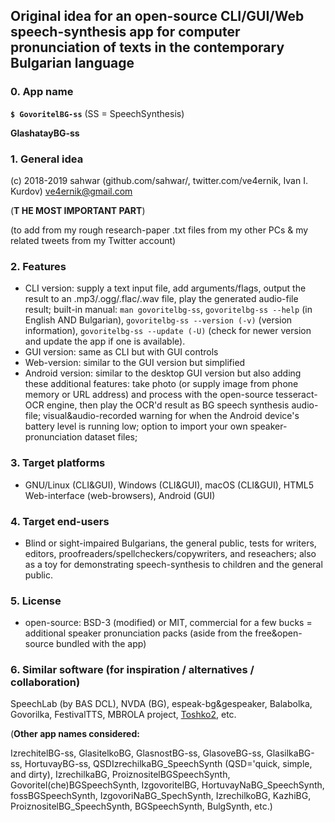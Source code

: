 ## Original idea for an open-source CLI/GUI/Web speech-synthesis app for computer pronunciation of texts in the contemporary Bulgarian language ##

### 0. App name ###

**`$ GovoritelBG-ss`** (SS = SpeechSynthesis)

**GlashatayBG-ss**

### 1. General idea ###

(c) 2018-2019 sahwar (github.com/sahwar/, twitter.com/ve4ernik, Ivan I. Kurdov) <ve4ernik@gmail.com>

(**T
HE MOST IMPORTANT PART**)

(to add from my rough research-paper .txt files from my other PCs & my related tweets from my Twitter account)

### 2. Features ###
* CLI version: supply a text input file, add arguments/flags, output the result to an .mp3/.ogg/.flac/.wav file, play the generated audio-file result; built-in manual: `man govoritelbg-ss`, `govoritelbg-ss --help` (in English AND Bulgarian), `govoritelbg-ss --version (-v)` (version information), `govoritelbg-ss --update (-U)` (check for newer version and update the app if one is available).
* GUI version: same as CLI but with GUI controls
* Web-version: similar to the GUI version but simplified
* Android version: similar to the desktop GUI version but also adding these additional features:
take photo (or supply image from phone memory or URL address) and process with the open-source tesseract-OCR engine, then play the OCR'd result as BG speech synthesis audio-file;
visual&audio-recorded warning for when the Android device's battery level is running low; 
option to import your own speaker-pronunciation dataset files;

### 3. Target platforms ###
* GNU/Linux (CLI&GUI), Windows (CLI&GUI), macOS (CLI&GUI), HTML5 Web-interface (web-browsers), Android (GUI)

### 4. Target end-users ###
* Blind or sight-impaired Bulgarians, the general public, tests for writers, editors, proofreaders/spellcheckers/copywriters, and reseachers; also as a toy for demonstrating speech-synthesis to children and the general public.

### 5. License ###
* open-source: BSD-3 (modified) or MIT, commercial for a few bucks = additional speaker pronunciation packs (aside from the free&open-source bundled with the app)

### 6. Similar software (for inspiration / alternatives / collaboration) ###

SpeechLab (by BAS DCL), NVDA (BG), espeak-bg&gespeaker, Balabolka, Govorilka, FestivalTTS, MBROLA project, [Toshko2](http://twenkid.com/software/toshko2/), etc.

(**Other app names considered:**

IzrechitelBG-ss, GlasitelkoBG, GlasnostBG-ss, GlasoveBG-ss, GlasilkaBG-ss, HortuvayBG-ss,  QSDIzrechilkaBG_SpeechSynth (QSD='quick, simple, and dirty), IzrechilkaBG, ProiznositelBGSpeechSynth, Govoritel(che)BGSpeechSynth, IzgovoritelBG, HortuvayNaBG_SpeechSynth, fossBGSpeechSynth,
 IzgovoriNaBG_SpechSynth, IzrechilkoBG, KazhiBG, ProiznositelBG_SpeechSynth, BGSpeechSynth, BulgSynth, etc.)
